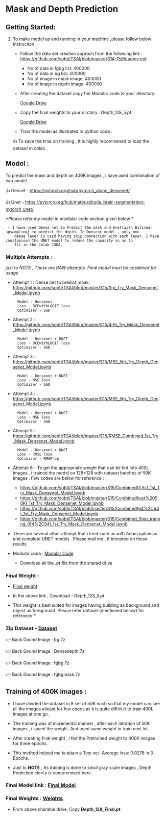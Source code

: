 # Mask and Depth Prediction 
## Getting Started:
1. To make model up and running in your machine ,please follow below instruction :

   - Follow the data set creation approch from the following link : https://github.com/sobti/TSAI/blob/master/S14-15/Readme.md
        - No of data in fgbg list: 400000
        - No of data in bg list: 400000
        - No of image in mask image: 400000
        - No of image in depth image: 400000

   - After creating the dataset copy the Modular code  to your directory:
    
     [Google Drive](https://drive.google.com/open?id=1HNaIk27unwtBCykzPh5lTsIaOKKkMAGF)
   
   - Copy the final weights to your dirctory : Depth_128_5.pt
     
     [Google Drive](https://drive.google.com/open?id=1HNaIk27unwtBCykzPh5lTsIaOKKkMAGF)
   
   - Train the model as illustrated in python code :
    
   :+1: To save the time on training , It is highly recommened to load the dataset in colab 
   
 ## Model : 
 
 To predict the mask and depth on 400K images , i have used combination of two model.
 
   :+1:  Denset - https://pytorch.org/hub/pytorch_vision_densenet/
     
   :+1:  Unet - https://pytorch.org/hub/mateuszbuda_brain-segmentation-pytorch_unet/
     
  *Please refer my model in modlular code section given below * 	
   
     - I have used Dense net to Predict the mask and Unet(with Bilinear upsampling) to predict the depth. In Densent model , only one 
        dense layer is used having skip connection with each layer. I have coustomised the UNET model to reduce the capacity so as to 
        fit in the Colab CUDA.
    
   ###  Multiple Attempts : 
   *just to NOTE , These are RAW attempts .Final model must be cosidered for usage*
       
   - Attempt 1 : Dense net to predict maak: https://github.com/sobti/TSAI/blob/master/S15/3rd_Try_Mask_Densenet_Model.ipynb
     
           Model - Densenet 
           Loss - BCEwithLOGIT loss
           Optimizer - SGD 
           
           
   - Attempt 2  : https://github.com/sobti/TSAI/blob/master/S15/4rth_Try_Mask_Densenet_Model.ipynb
                
           Model - Densenet + UNET
           Loss - BCEwithLOGIT loss
           Optimizer - SGD 
           
           
   - Attempt 3  : https://github.com/sobti/TSAI/blob/master/S15/MSE_5th_Try_Depth_Densenet_Model.ipynb
   
           Model - Densenet + UNET
           Loss - MSE loss
           Optimizer - SGD
           
   - Attempt 4  : https://github.com/sobti/TSAI/blob/master/S15/MSE_5th_Try_Depth_Densenet_Model.ipynb
   
           Model - Densenet + UNET
           Loss - MSE loss
           Optimizer - SGD
           
   - Attempt 5 : https://github.com/sobti/TSAI/blob/master/S15/RMSE_Combined_1st_Try_Mask_Densenet_Model.ipynb
   
           Model - Densenet + UNET
           Loss - RMSE loss
           Optimizer - RMSProp
           
   - Attempt 6 - To get the appropriate weight that can be fed into 400L images , i trained the model on 128*128 with 
                  dataset batches of 50K images . Few codes are below for reference :
                  
       - https://github.com/sobti/TSAI/blob/master/S15/Combined(3.5L)_1st_Try_Mask_Densenet_Model.ipynb
       - https://github.com/sobti/TSAI/blob/master/S15/Combined(last%2050K)_1st_Try_Mask_Densenet_Model.ipynb
       - https://github.com/sobti/TSAI/blob/master/S15/Combined(64%2C64)_1st_Try_Mask_Densenet_Model.ipynb
       - https://github.com/sobti/TSAI/blob/master/S15/Combined_Step_training_(64%2C64)_1st_Try_Mask_Densenet_Model.ipynb
      
   - There are several other attempt that i tried such as with Adam optimisor and complete UNET models . Please mail me , if    intrested on those results
   
   - Modular code : [Modular Code](https://drive.google.com/open?id=1HNaIk27unwtBCykzPh5lTsIaOKKkMAGF)
   
     - Download all the .pt file from the shared drive
           
   ### Final Weight - 
   
   - [Final weight](https://drive.google.com/open?id=1HNaIk27unwtBCykzPh5lTsIaOKKkMAGF)
   
   - In the above link , Download - Depth_128_5.pt
   
   * This weight is best suited for images having building as background and object as foreground .Please refer dataset (mentioned below) for refernece *
   
   ### Zip Dataset - [Dataset](https://drive.google.com/open?id=1HNaIk27unwtBCykzPh5lTsIaOKKkMAGF)
   
   :point_right: Back Gound Image : bg.7z
         
   :point_right: Back Gound Image : Densedepth.7z
         
   :point_right: Back Gound Image : fgbg.7z
         
   :point_right: Back Gound Image : fgbgmask.7z
         
   ## Training of 400K images :
   
   -  I have divided the dataset in 8 set of 50K each so that my model can see all the images atleast for few epocs as it is quite 
      difficult to train 400L images at one go.
      
   -  The training was of incremental manner , after each iteration of 50K images , i saved the weight .And used same weight to train
       next lot.
       
   -  After creating final weight , i fed the Pretrained weight to 400K images for three epochs.
   
   - This method helped me to attain a Test set-  Average loss: 0.0278 in 3 Epochs.
   
   - Just to **NOTE** , As training is done to small gray scale images , Depth Prediction clerity is compromised here .
  
  ### Final Model link : [Final Model](https://github.com/sobti/TSAI/blob/master/S15/Final_Combined(128%2C128)_400k_Train_Model.ipynb)
  
  ### Final Weights : [Weights](https://drive.google.com/open?id=1HNaIk27unwtBCykzPh5lTsIaOKKkMAGF)
      
   - From above sharable drive, Copy **Depth_128_Final.pt**
  
          
           
           
            
         
    

   
   
